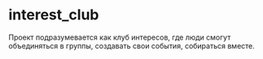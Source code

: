 # interest_club

Проект подразумевается как клуб интересов, где люди смогут объединяться в группы, создавать свои события, собираться вместе.
